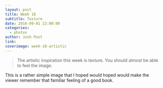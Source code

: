 ```yaml
---
layout: post
title: Week 18
subtitle: Texture
date: 2016-09-01 22:00:00
categories:
  - photos
author: Josh Post
link:
coverimage: week-18-artistic
---
```



> The artistic inspiration this week is texture. You should almost be able to feel the image.

This is a rather simple image that I hoped would hoped would make the viewer remember that familiar feeling of a good book.